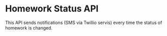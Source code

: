 # Homework Status API


This API sends notifications (SMS via Twillio servis) every time the status of homework is changed.
